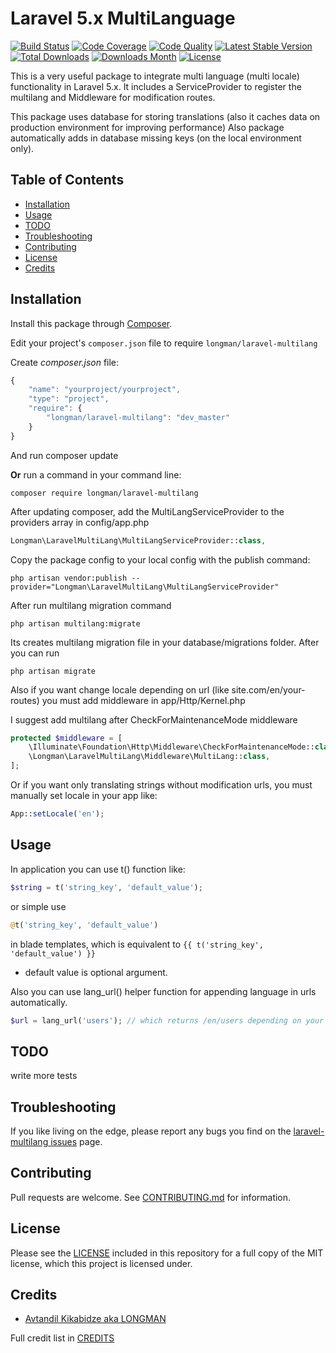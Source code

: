 # Laravel 5.x MultiLanguage

[![Build Status](https://img.shields.io/travis/akalongman/laravel-multilang/master.svg?style=flat-square)](https://travis-ci.org/akalongman/laravel-multilang)
[![Code Coverage](https://img.shields.io/scrutinizer/coverage/g/akalongman/laravel-multilang.svg?style=flat-square)](https://scrutinizer-ci.com/g/akalongman/laravel-multilang/?branch=master)
[![Code Quality](https://img.shields.io/scrutinizer/g/akalongman/laravel-multilang.svg?style=flat-square)](https://scrutinizer-ci.com/g/akalongman/laravel-multilang/?branch=master)
[![Latest Stable Version](https://img.shields.io/github/release/akalongman/laravel-multilang.svg?style=flat-square)](https://github.com/akalongman/laravel-multilang/releases)
[![Total Downloads](https://img.shields.io/packagist/dt/Longman/laravel-multilang.svg)](https://packagist.org/packages/longman/laravel-multilang)
[![Downloads Month](https://img.shields.io/packagist/dm/Longman/laravel-multilang.svg)](https://packagist.org/packages/longman/laravel-multilang)
[![License](https://img.shields.io/badge/license-MIT-brightgreen.svg?style=flat-square)](LICENSE.md)

This is a very useful package to integrate multi language (multi locale) functionality in Laravel 5.x.
It includes a ServiceProvider to register the multilang and Middleware for modification routes.

This package uses database for storing translations (also it caches data on production environment for improving performance)
Also package automatically adds in database missing keys (on the local environment only).

## Table of Contents
- [Installation](#installation)
- [Usage](#usage)
- [TODO](#todo)
- [Troubleshooting](#troubleshooting)
- [Contributing](#contributing)
- [License](#license)
- [Credits](#credits)


## Installation

Install this package through [Composer](https://getcomposer.org/).

Edit your project's `composer.json` file to require `longman/laravel-multilang`

Create *composer.json* file:
```js
{
    "name": "yourproject/yourproject",
    "type": "project",
    "require": {
        "longman/laravel-multilang": "dev_master"
    }
}
```
And run composer update

**Or** run a command in your command line:

```
composer require longman/laravel-multilang
```

After updating composer, add the MultiLangServiceProvider to the providers array in config/app.php

```php
Longman\LaravelMultiLang\MultiLangServiceProvider::class,
```

Copy the package config to your local config with the publish command:

```
php artisan vendor:publish --provider="Longman\LaravelMultiLang\MultiLangServiceProvider"
```

After run multilang migration command

```
php artisan multilang:migrate
```

Its creates multilang migration file in your database/migrations folder. After you can run

```
php artisan migrate
```

Also if you want change locale depending on url (like site.com/en/your-routes)
you must add middleware in app/Http/Kernel.php

I suggest add multilang after CheckForMaintenanceMode middleware

```php
protected $middleware = [
    \Illuminate\Foundation\Http\Middleware\CheckForMaintenanceMode::class,
    \Longman\LaravelMultiLang\Middleware\MultiLang::class,
];
```

Or if you want only translating strings without modification urls, you must manually set locale in your app like:
```php
App::setLocale('en');
```


## Usage

In application you can use t() function like:

```php
$string = t('string_key', 'default_value');
```
or simple use
```php
@t('string_key', 'default_value')
```
in blade templates, which is equivalent to ```{{ t('string_key', 'default_value') }}```

* default value is optional argument.


Also you can use lang_url() helper function for appending language in urls automatically.

```php
$url = lang_url('users'); // which returns /en/users depending on your language (locale)
```

## TODO

write more tests

## Troubleshooting

If you like living on the edge, please report any bugs you find on the
[laravel-multilang issues](https://github.com/akalongman/laravel-multilang/issues) page.

## Contributing

Pull requests are welcome.
See [CONTRIBUTING.md](CONTRIBUTING.md) for information.

## License

Please see the [LICENSE](LICENSE.md) included in this repository for a full copy of the MIT license,
which this project is licensed under.

## Credits

- [Avtandil Kikabidze aka LONGMAN](https://github.com/akalongman)

Full credit list in [CREDITS](CREDITS)

